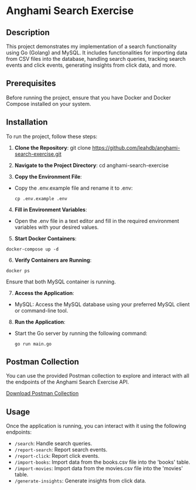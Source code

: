 # Anghami Search Exercise

## Description
This project demonstrates my implementation of a search functionality using Go (Golang) and MySQL. It includes functionalities for importing data from CSV files into the database, handling search queries, tracking search events and click events, generating insights from click data, and more.
## Prerequisites
Before running the project, ensure that you have Docker and Docker Compose installed on your system.

## Installation
To run the project, follow these steps:

1. **Clone the Repository**:
git clone https://github.com/leahdb/anghami-search-exercise.git


2. **Navigate to the Project Directory**:
cd anghami-search-exercise

3. **Copy the Environment File**:
- Copy the .env.example file and rename it to .env:

  ```
  cp .env.example .env
  ```

4. **Fill in Environment Variables**:
- Open the .env file in a text editor and fill in the required environment variables with your desired values.


5. **Start Docker Containers**:
  
  ```
  docker-compose up -d
  ```


6. **Verify Containers are Running**:
  
  ```
  docker ps
  ```

Ensure that both MySQL container is running.

7. **Access the Application**:
- MySQL: Access the MySQL database using your preferred MySQL client or command-line tool.

8. **Run the Application**:
- Start the Go server by running the following command:
  ```
  go run main.go
  ```

  
## Postman Collection
You can use the provided Postman collection to explore and interact with all the endpoints of the Anghami Search Exercise API.

[Download Postman Collection](https://www.postman.com/leahdb/workspace/anghami-endpoints-collection/collection/15530394-c1ca7f2f-4c7a-4144-85dd-80fa3425e1ed?action=share&creator=15530394)



## Usage
Once the application is running, you can interact with it using the following endpoints:
- `/search`: Handle search queries.
- `/report-search`: Report search events.
- `/report-click`: Report click events.
- `/import-books`: Import data from the books.csv file into the 'books' table.
- `/import-movies`: Import data from the movies.csv file into the 'movies' table.
- `/generate-insights`: Generate insights from click data.
